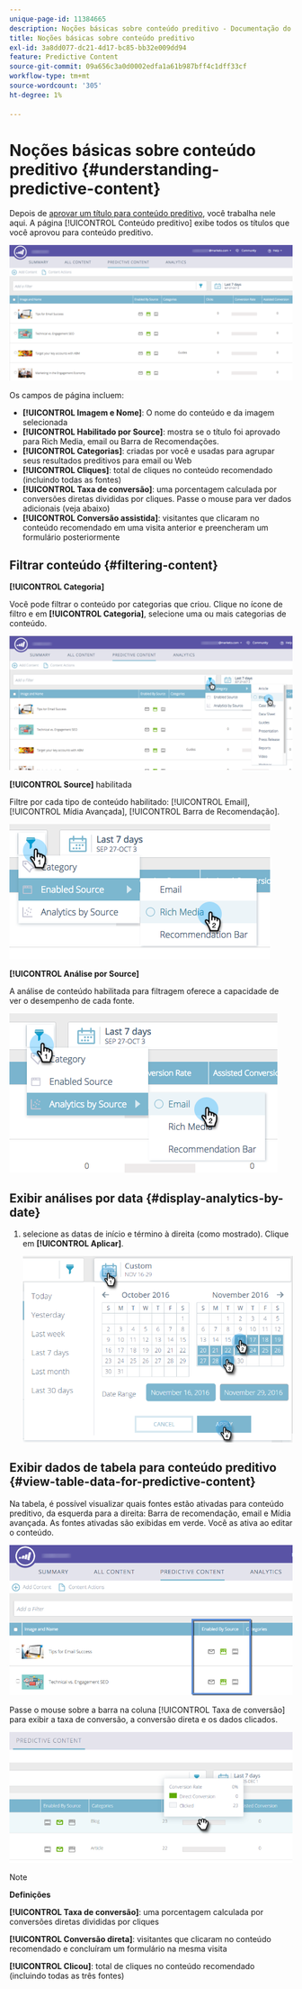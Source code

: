 ```yaml
---
unique-page-id: 11384665
description: Noções básicas sobre conteúdo preditivo - Documentação do Marketo - Documentação do produto
title: Noções básicas sobre conteúdo preditivo
exl-id: 3a8dd077-dc21-4d17-bc85-bb32e009dd94
feature: Predictive Content
source-git-commit: 09a656c3a0d0002edfa1a61b987bff4c1dff33cf
workflow-type: tm+mt
source-wordcount: '305'
ht-degree: 1%

---
```


# Noções básicas sobre conteúdo preditivo {#understanding-predictive-content}

Depois de [aprovar um título para conteúdo preditivo](/help/marketo/product-docs/predictive-content/working-with-all-content/approve-a-title-for-predictive-content.md), você trabalha nele aqui. A página [!UICONTROL Conteúdo preditivo] exibe todos os títulos que você aprovou para conteúdo preditivo.

![](assets/image2017-10-3-9-3a21-3a38.png)

Os campos de página incluem:

* **[!UICONTROL Imagem e Nome]**: O nome do conteúdo e da imagem selecionada
* **[!UICONTROL Habilitado por Source]**: mostra se o título foi aprovado para Rich Media, email ou Barra de Recomendações.
* **[!UICONTROL Categorias]**: criadas por você e usadas para agrupar seus resultados preditivos para email ou Web
* **[!UICONTROL Cliques]**: total de cliques no conteúdo recomendado (incluindo todas as fontes)
* **[!UICONTROL Taxa de conversão]**: uma porcentagem calculada por conversões diretas divididas por cliques. Passe o mouse para ver dados adicionais (veja abaixo)
* **[!UICONTROL Conversão assistida]**: visitantes que clicaram no conteúdo recomendado em uma visita anterior e preencheram um formulário posteriormente

## Filtrar conteúdo {#filtering-content}

**[!UICONTROL Categoria]**

Você pode filtrar o conteúdo por categorias que criou. Clique no ícone de filtro e em **[!UICONTROL Categoria]**, selecione uma ou mais categorias de conteúdo.

![](assets/image2017-10-3-9-3a24-3a38.png)

**[!UICONTROL Source]** habilitada

Filtre por cada tipo de conteúdo habilitado: [!UICONTROL Email], [!UICONTROL Mídia Avançada], [!UICONTROL Barra de Recomendação].

![](assets/image2017-10-3-9-3a25-3a9.png)

**[!UICONTROL Análise por Source]**

A análise de conteúdo habilitada para filtragem oferece a capacidade de ver o desempenho de cada fonte.

![](assets/image2017-10-3-9-3a25-3a34.png)

## Exibir análises por data {#display-analytics-by-date}

1. selecione as datas de início e término à direita (como mostrado). Clique em **[!UICONTROL Aplicar]**.

   ![](assets/predictive-content-filter-by-date-hands.png)

## Exibir dados de tabela para conteúdo preditivo {#view-table-data-for-predictive-content}

Na tabela, é possível visualizar quais fontes estão ativadas para conteúdo preditivo, da esquerda para a direita: Barra de recomendação, email e Mídia avançada. As fontes ativadas são exibidas em verde. Você as ativa ao editar o conteúdo.

![](assets/image2017-10-3-9-3a26-3a25.png)

Passe o mouse sobre a barra na coluna [!UICONTROL Taxa de conversão] para exibir a taxa de conversão, a conversão direta e os dados clicados.

![](assets/predictive-content-conversion-rate-popup-hand.png)

>[!NOTE]
>
>**Definições**
>
>**[!UICONTROL Taxa de conversão]**: uma porcentagem calculada por conversões diretas divididas por cliques
>
>**[!UICONTROL Conversão direta]**: visitantes que clicaram no conteúdo recomendado e concluíram um formulário na mesma visita
>
>**[!UICONTROL Clicou]**: total de cliques no conteúdo recomendado (incluindo todas as três fontes)
